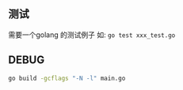 ## 测试
需要一个golang 的测试例子
如: `go test xxx_test.go`

## DEBUG
```bash
go build -gcflags "-N -l" main.go
```

